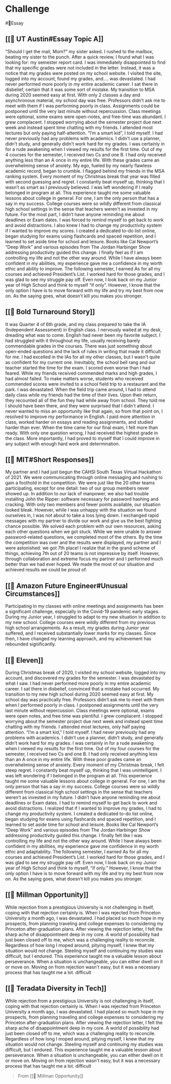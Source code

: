# Challenge
#📝Essay

## [[🏫 UT Austin#Essay Topic A]]
“Should I get the mail, Mom?” my sister asked. I rushed to the mailbox, beating my sister to the punch. After a quick review, I found what I was looking for: my semester report card. I was immediately disappointed to find that my specific grades were not included in the letter. Instead, it was a notice that my grades were posted on my school website. I visited the site, logged into my account, found my grades, and…. was devastated. I had never performed more poorly in my entire academic career. I sat there in disbelief, certain that it was some sort of mistake.
My transition to MSA during 2020 seemed easy at first. With only 2 classes a day and asynchronous material, my school day was free. Professors didn’t ask me to meet with them if I was performing poorly in class. Assignments could be postponed until the very last minute without repercussion. Class meetings were optional, some exams were open-notes, and free-time was abundant. I grew complacent. I stopped worrying about the semester project due next week and instead spent time chatting with my friends. I attended most lectures but only paying half-attention. “I’m a smart kid”, I told myself. I had never previously had any problems with academics. I didn’t use a planner, didn’t study, and generally didn’t work hard for my grades. I was certainly in for a rude awakening when I viewed my results for the first time.
Out of my 4 courses for the semester, I received two Cs and one B. I had only received anything less than an A once in my entire life. With these grades came an overwhelming sense of anxiety. My ego, fueled by my nearly flawless academic record, began to crumble. I flagged behind my friends in the MSA ranking system. Every moment of my Christmas break that year was filled with second guessing and regret. I constantly beat myself up, thinking that I wasn’t as smart as I previously believed. I was left wondering if I really belonged in program at all.
This experience taught me some valuable lessons about college in general. For one, I am the only person that has a say in my success. College courses were so wildly different from classical high school settings in the sense that teachers weren’t as invested in my future. For the most part, I didn’t have anyone reminding me about deadlines or Exam dates. I was forced to remind myself to get back to work and avoid distractions.
I also knew I had to change my productivity system if I wanted to improve my scores. I created a dedicated to-do list online, began studying for exams using flashcards and spaced repetition, and I learned to set aside time for school and leisure. Books like Cal Newport’s “Deep Work” and various episodes from The Jordan Harbinger Show addressing productivity guided this change. I finally feel as if I am controlling my life and not the other way around. While I have always been confident in my abilities, my experience gave me a confidence in my worth ethic and ability to improve.
The following semester, I earned As for all my courses and achieved President’s List. I worked hard for those grades, and I was glad to see my struggle pay off. Even now, I look back on my Junior year of High School and think to myself “if only”. However, I know that the only option I have is to move forward with my life and try my best from now on. As the saying goes, what doesn’t kill you makes you stronger.

## [[💸 Bold Turnaround Story]]
It was Quarter 4 of 6th grade, and my class prepared to take the IA (Independent Assessment) in English class. I nervously waited at my desk, dreading what was to come. English had never been my favorite subject. I had struggled with it throughout my life, usually receiving barely commendable grades in the courses. There was just something about open-ended questions and the lack of rules in writing that made it difficult for me. I had excelled in the IAs for all my other classes, but I wasn't quite as confident for my current one. Inevitably, the school bell rang and our teacher started the time for the exam.
I scored even worse than I had feared. While my friends received commended marks and high grades, I had almost failed. To make matters worse, students who received commended scores were invited to a school field trip to a restaurant and the park. I was devastated. When the field trip came around, I had to attend daily class while my friends had the time of their lives. Upon their return, they recounted all of the fun they had while away from school. They told me I should have been there, and they were surprised that I didn't attend.
I never wanted to miss an opportunity like that again, so from that point on, I resolved to improve my performance in English. I paid more attention in class, worked harder on essays and reading assignments, and studied harder than ever. When the time came for our final exam, I felt more than ready.
With only one question wrong, I had received the highest grade in the class. More importantly, I had proved to myself that I could improve in any subject with enough hard work and determination.

## [[🏫 MIT#Short Responses]]
My partner and I had just begun the CAHSI South Texas Virtual Hackathon of 2021. We were communicating through online messaging and rushing to gain a foothold in the competition. We were just like the 20 other teams participating, except for one detail: two of our group members never showed up. In addition to our lack of manpower, we also had trouble installing John the Ripper: software necessary for password hashing and cracking. With only two members and fewer points available, our situation looked bleak. However, while I was unhappy with the situation we found ourselves in, I was not about to take a loss lying down.
I exchanged rapid messages with my partner to divide our work and give us the best fighting chance possible. We solved each problem with our own resources, asking each other questions when we got stuck. While we were unable to answer password-related questions, we completed most of the others.
By the time the competition was over and the results were displayed, my partner and I were astonished: we got 7th place! I realize that in the grand scheme of things, achieving 7th out of 20 teams is not impressive by itself. However, through collaboration and extreme focus my partner and I performed much better than we had ever hoped. We made the most of our situation and achieved results we could be proud of.

## [[💸 Amazon Future Engineer#Unusual Circumstances]]
Participating in my classes with online meetings and assignments has been a significant challenge, especially in the Covid-19 pandemic early stages. During my Junior year, I struggled to adapt to my new situation in addition to my new school. College courses were wildly different from my previous high school arrangements. As a result, my grades during Junior year suffered, and I received substantially lower marks for my classes. Since then, I have changed my learning approach, and my achievement has rebounded significantly.

## [[💸 Eleven]]
During Christmas break of 2020, I visited my school website, logged into my account, and discovered my grades for the semester. I was devastated by what I saw. I had never performed more poorly in my entire academic career. I sat there in disbelief, convinced that a mistake had occurred.
My transition to my new high school during 2020 seemed easy at first. My school day was practically free. Professors didn’t ask me to meet with them when I performed poorly in class. I postponed assignments until the very last minute without repercussion. Class meetings were optional, exams were open notes, and free time was plentiful. I grew complacent. I stopped worrying about the semester project due next week and instead spent time chatting with my friends. I attended most lectures, only half paying attention. “I’m a smart kid,” I told myself. I had never previously had any problems with academics. I didn’t use a planner, didn’t study, and generally didn’t work hard for my grades. I was certainly in for a rude awakening when I viewed my results for the first time.
Out of my four courses for the semester, I received two Cs and one B. I had only received anything less than an A once in my entire life. With these poor grades came an overwhelming sense of anxiety. Every moment of my Christmas break, I felt steep regret. I constantly beat myself up, thinking that I was unintelligent. I was left wondering if I belonged in the program at all.
This experience taught me some valuable lessons about college in general. For one, I am the only person that has a say in my success. College courses were so wildly different from classical high school settings in the sense that teachers weren’t as invested in my future. I didn’t have anyone reminding me about deadlines or Exam dates. I had to remind myself to get back to work and avoid distractions.
I realized that if I wanted to improve my grades, I had to change my productivity system. I created a dedicated to-do list online, began studying for exams using flashcards and spaced repetition, and I learned to set aside time for school and leisure. Books like Cal Newport’s “Deep Work” and various episodes from The Jordan Harbinger Show addressing productivity guided this change. I finally felt like I was controlling my life and not the other way around. While I have always been confident in my abilities, my experience gave me confidence in my worth ethic and adaptability.
The following semester, I earned As for all my courses and achieved President’s List. I worked hard for those grades, and I was glad to see my struggle pay off. Even now, I look back on my Junior year of High School and think to myself, “if only.” However, I know that the only option I have is to move forward with my life and try my best from now on. As the saying goes, what doesn’t kill you makes you stronger.

## [[💸 Millman Opportunity]]
While rejection from a prestigious University is not challenging in itself, coping with that rejection certainly is. When I was rejected from Princeton University a month ago, I was devastated. I had placed so much hope in my prospects, from planning traveling and college expenses to considering my Princeton after-graduation plans. After viewing the rejection letter, I felt the sharp ache of disappointment deep in my core. A world of possibility had just been closed off to me, which was a challenging reality to reconcile.
Regardless of how long I moped around, pitying myself, I knew that my situation would not change. Steeling myself and continuing my studies was difficult, but I endured.
This experience taught me a valuable lesson about perseverance. When a situation is unchangeable, you can either dwell on it or move on. Moving on from rejection wasn't easy, but it was a necessary process that has taught me a lot.
difficult

## [[💸 Teradata Diversity in Tech]]
While rejection from a prestigious University is not challenging in itself, coping with that rejection certainly is. When I was rejected from Princeton University a month ago, I was devastated. I had placed so much hope in my prospects, from planning traveling and college expenses to considering my Princeton after-graduation plans. After viewing the rejection letter, I felt the sharp ache of disappointment deep in my core. A world of possibility had just been closed off to me, which was a challenging reality to reconcile.
Regardless of how long I moped around, pitying myself, I knew that my situation would not change. Steeling myself and continuing my studies was difficult, but I endured.
This experience taught me a valuable lesson about perseverance. When a situation is unchangeable, you can either dwell on it or move on. Moving on from rejection wasn't easy, but it was a necessary process that has taught me a lot.
difficult
> From [[💸 Millman Opportunity]]
